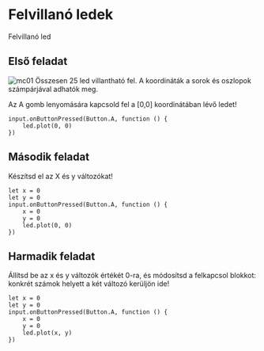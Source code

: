 # Felvillanó ledek
Felvillanó led

## Első feladat
![mc01](https://user-images.githubusercontent.com/40439488/127630823-d15a95d4-222e-4435-83ed-e26d66101e9d.png)
Összesen 25 led villantható fel. 
A koordináták a sorok és oszlopok számpárjával adhatók meg.

Az A gomb lenyomására kapcsold fel a [0,0] koordinátában lévő ledet!

```blocks
input.onButtonPressed(Button.A, function () {
    led.plot(0, 0)	
})
```

## Második feladat
Készítsd el az X és y változókat!
```blocks
let x = 0
let y = 0
input.onButtonPressed(Button.A, function () {
    x = 0
    y = 0
    led.plot(0, 0)
})
```

## Harmadik feladat
Állítsd be az x és y változók értékét 0-ra, és módosítsd a felkapcsol blokkot: konkrét számok helyett a két változó kerüljön ide!
```blocks
let x = 0
let y = 0
input.onButtonPressed(Button.A, function () {
    x = 0
    y = 0
    led.plot(x, y)
})

```